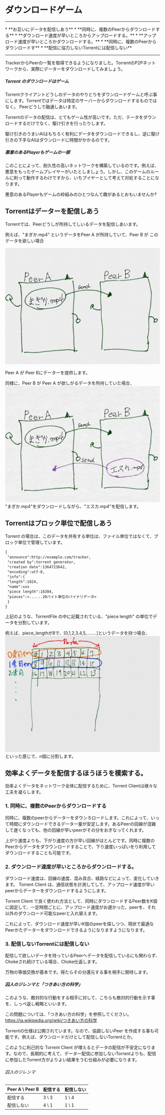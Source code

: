 # ダウンロードゲーム
<hr>
* **お互いにデータを配信しあう**
* **同時に、複数のPeerからダウンロードする**
* **ダウンロード速度が早いところからアップロードする。**
* **アップロード速度が早いところかダウンロードする。**
* **同時に、複数のPeerからダウンロードす**
* **配信に協力しないTorrentには配信しない**
<hr>

TrackerからPeerの一覧を取得できるようになりました。TorrentのP2Pネットワークから、実際にデーターをダウンロードしてみましょう。

##### Torrent のダウンロードはゲーム
Torrentクライアントどうしのデータのやりとりをダウンロードゲームと呼ぶ事にします。Torrentではデータは特定のサーバーからダウンロードするものではなく。 Peerどうしで融通しあいます。

Torrentのデータの配信は、とてもゲーム性が高いです。ただ、テータをダウンロードするだけでなく、駆け引きを行ったりします。

駆け引きのうまいAIはもちろく有利にデータをダウンロードできるし、逆に駆け引きの下手なAIはダウンロードに時間がかかるのです。

##### 悪意のあるPlayerもゲームの一部

このことによって、耐久性の高いネットワークを構築しているのです。例えば、悪意をもったゲームプレイヤーがいたとしましょう。しかし、このゲームのルールに則って動作するわけですから、いちプイヤーとして考えて対処することになります。

悪意のあるPlayerもゲームの枠組みのひとつなんて趣があるとおもいませんか?

## Torrentはデーターを配信しあう
Torrentでは、Peerどうしが所持してしいるデータを配信しあいます。

例えば、"まぎか.mp4" というデータをPeer A が所持していて、Peer B が このデータを欲しい場合

![](client_a.jpg)

Peer A が Peer Bにデーターを提供します。


同様に、Peer B が Peer A が欲しがるデータを所持していた場合、
![](client_b.jpg)
"まぎか.mp4"をダウンロードしながら、"エスカ.mp4"を配信します。



## Torrentはプロック単位で配信しあう

Torrent の場合は、このデータを共有する単位は、ファイル単位ではなくて、ブロック単位で管理しています。



```
{
 "announce":http://example.com/tracker,
 "created by":torrent generator,
 "creation date":1364723642,
 "encoding":utf-8,
 "info":{
 "length":1024,
 "name":xxx
 "piece length":16384,
 "pieces":<......20バイト単位のバイナリデータ>
 }
}
```

上記のような、TorrentFile の中に記載されている、"piece length" の単位でデータを分割しています。

例えば、piece_lengthが8で、[0,1,2,3,4,5,........]というデータを持つ場合、
![](client_c.jpg)
といった感じで、n個に分割します。


## 効率よくデータを配信するほうほうを模索する。
効率よくデータをネットワーク全体に配信するために、Torrent Clientは様々な工夫を凝らします。

### 1. 同時に、複数のPeerからダウンロードする
同時に、複数のpeerからデーターをダウンろロードします。これによって、いって時間にダウンロードできるデーター量が安定します。あるPeerの回線が混雑して遅くなっても、他の回線が早いpeerがその分をおぎなってくれます。

上がり速度よりも、下がり速度の方が早い回線がほとんどです。同時に複数のPeerからデータをダウウンロードすることで、下り速度いっぱいをり利用してダウンロードすることも可能です。


### 2. ダウンロード速度が早いところからダウンロードする。

ダウンロード速度は、回線の速度、混み具合、経路などによって、変化していきます。
Torrent Client は、通信状態を計測してして、アップロード速度が早いpeerからデーターをダウンロードするようにします。

Torrent Client で良く使われ方法として、同時にダウンロードするPeer数をK個に固定して、一定時間ごとに、アップロード速度がお遅かった、peerを、それ以外のダウンロード可能なpeerと入れ替えます。


これによって、ダウンロード速度が早いK個のpeerを探しつつ、現状で最適なPeerかたデーターをダウンロードできるようになりますようになります。


### 3. 配信しないTorrentには配信しない

配信して欲しいデータを持っているPeerへデータを配信しているにも関わらず、Chokeされ続けている場合、Choke仕返します。

万物の等価交換が基本です。得たらその分還元する事を相手に期待します。


##### 囚人のジレンマと「つきあい方の科学」

このような、敵対的な行動をする相手に対して、こちらも敵対的行動を示す事を、しっぺ返し戦略といいます。

この問題については、「つきあい方の科学」を参照してください。
https://ja.wikipedia.org/wiki/つきあい方の科学


Torrentの仕様は公開されています。なので、協調しないPeer を作成する事も可能です。例えば、ダウンロードだけとして配信しないTorrentとか。

このように利己的な Torrent Client が増えるとデータの配信が不安定になります。なので、長期的に考えて、データー配信に参加しないTorrentよりも、配信に参加したTorrent方がよりよい結果をうむ仕組みが必要になります。


###### 囚人のジレンマ


| Peer A  \  Peer B| 配信する | 配信しない |
| -- | -- | -- |
| 配信する | 3 \ 3 | 1 \ 4 |
| 配信しない | 4 \ 1 | 1 \ 1 |













